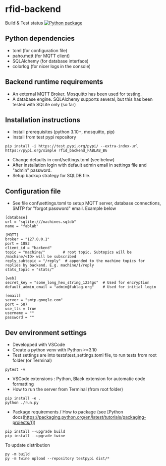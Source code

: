 # rfid-backend

Build & Test status [![Python package](https://github.com/fablab-bergamo/rfid-backend/actions/workflows/python-package.yml/badge.svg)](https://github.com/fablab-bergamo/rfid-backend/actions/workflows/python-package.yml)

## Python dependencies

* toml (for configuration file)
* paho.mqtt (for MQTT client)
* SQLAlchemy (for database interface)
* colorlog (for nicer logs in the console)

## Backend runtime requirements

* An external MQTT Broker. Mosquitto has been used for testing.
* A database engine. SQLAlchemy supports several, but this has been tested with SQLite only (so far)

## Installation instructions

* Install prerequisites (python 3.10+, mosquitto, pip)
* Install from test pypi repository

```shell
pip install -i https://test.pypi.org/pypi/ --extra-index-url https://pypi.org/simple rfid_backend_FABLAB_BG
```

* Change defaults in conf/settings.toml (see below)
* After installation login with default admin email in settings file and "admin" password.
* Setup backup strategy for SQLDB file.

## Configuration file

* See file conf\settings.toml to setup MQTT server, database connections, SMTP for "forgot password" email. Example below

```text
[database]
url = "sqlite:///machines.sqldb"
name = "fablab"

[MQTT]
broker = "127.0.0.1"
port = 1883
client_id = "backend"
topic = "machine/"        # root topic. Subtopics will be /machine/<ID> will be subscribed
reply_subtopic = "/reply"  # appended to the machine topics for replies by backend. E.g. machine/1/reply
stats_topic = "stats/"

[web]
secret_key = "some_long_hex_string_1234gs"  # Used for encryption
default_admin_email = "admin@fablag.org"    # Used for initial login

[email]
server = "smtp.google.com"
port = 587
use_tls = true
username = ""
password = ""

```

## Dev environment settings

* Developped with VSCode
* Create a python venv with Python >=3.10
* Test settings are into tests\test_settings.toml file, to run tests from root folder (or Terminal)

```shell
pytest -v
```

* VSCode extensions : Python, Black extension for automatic code formatting
* How to run the server from Terminal (from root folder)

```shell
pip install -e . 
python ./run.py
```

* Package requirements / How to package (see [Python docs(https://packaging.python.org/en/latest/tutorials/packaging-projects/)])

```shell
pip install --upgrade build
pip install --upgrade twine
```

To update distribution

```shell
py -m build
py -m twine upload --repository testpypi dist/*
```
